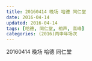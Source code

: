 ```yaml
---
title: 20160414 晚场 哈德 同仁堂
date: 2016-04-14
updated: 2016-04-14
tags: [哈德, 同仁堂, 相声, 高峰] 
categories: (2016)丙申年场次 
---
```

20160414 晚场 哈德 同仁堂

